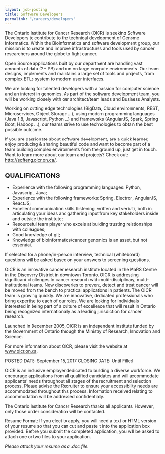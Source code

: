```yaml
---
layout: job-posting
title: Software Developers
permalink: "/careers/developers"
---
```


The Ontario Institute for Cancer Research (OICR) is seeking Software Developers to contribute to the technical development of Genome Informatics. Within the Bioinformatics and software development group, our mission is to create and improve infrastructures and tools used by cancer researchers around the globe to fight cancer.

Open Source applications built by our department are handling vast amounts of data (2+ PB) and run on large compute environments. Our team designs, implements and maintains a large set of tools and projects, from complex ETLs system to modern user interfaces.

We are looking for talented developers with a passion for computer science and an interest in genomics. As part of the software development team, you will be working closely with our architect/team leads and Business Analysts.

Working on cutting edge technologies (BigData, Cloud environments, REST, Microservices, Object Storage ...), using modern programming languages (Java 1.8, Javascript, Python …) and frameworks (AngularJS, Spark, Spring Boot, Hadoop …), our teams strive to use technologies to obtain the best possible outcome.

If you are passionate about software development, are a quick learner, enjoy producing & sharing beautiful code and want to become part of a team building complex environments from the ground up, just get in touch. Want to learn more about our team and projects? Check out: http://softeng.oicr.on.ca/.

## QUALIFICATIONS

- Experience with the following programming languages: Python, Javascript, Java;
- Experience with the following frameworks: Spring, Electron, AngularJS, ReactJS;
- Excellent communication skills (listening, written and verbal), both in articulating your ideas and gathering input from key stakeholders inside and outside the institute;
- Resourceful team player who excels at building trusting relationships with colleagues;
- Good knowledge of git;
- Knowledge of bioinformatics/cancer genomics is an asset, but not essential.

If selected for a phone/in-person interview, technical (whiteboard) questions will be asked based on your answers to screening questions.

OICR is an innovative cancer research institute located in the MaRS Centre in the Discovery District in downtown Toronto. OICR is addressing significant challenges in cancer research with multi-disciplinary, multi-institutional teams. New discoveries to prevent, detect and treat cancer will be moved from the bench to practical applications in patients. The OICR team is growing quickly. We are innovative, dedicated professionals who bring expertise to each of our roles. We are looking for individuals interested in being part of a culture of excellence that will result in Ontario being recognized internationally as a leading jurisdiction for cancer research.

Launched in December 2005, OICR is an independent institute funded by the Government of Ontario through the Ministry of Research, Innovation and Science.

For more information about OICR, please visit the website at www.oicr.on.ca.

POSTED DATE: September 15, 2017
CLOSING DATE: Until Filled

OICR is an inclusive employer dedicated to building a diverse workforce. We encourage applications from all qualified candidates and will accommodate applicants’ needs throughout all stages of the recruitment and selection process. Please advise the Recruiter to ensure your accessibility needs are accommodated throughout this process. Information received relating to accommodation will be addressed confidentially.

The Ontario Institute for Cancer Research thanks all applicants. However, only those under consideration will be contacted.

Resume Format: If you elect to apply, you will need a text or HTML version of your resume so that you can cut and paste it into the application box provided. Before you submit the completed application, you will be asked to attach one or two files to your application. 

_Please attach your resume as a .doc file._


